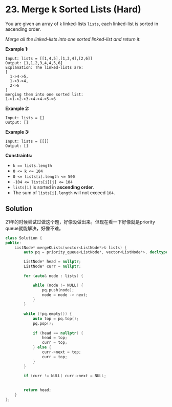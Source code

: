 # 23. Merge k Sorted Lists (Hard)

You are given an array of `k` linked-lists `lists`, each linked-list is sorted in ascending order.

*Merge all the linked-lists into one sorted linked-list and return it.*

 

**Example 1:**

```
Input: lists = [[1,4,5],[1,3,4],[2,6]]
Output: [1,1,2,3,4,4,5,6]
Explanation: The linked-lists are:
[
  1->4->5,
  1->3->4,
  2->6
]
merging them into one sorted list:
1->1->2->3->4->4->5->6
```

**Example 2:**

```
Input: lists = []
Output: []
```

**Example 3:**

```
Input: lists = [[]]
Output: []
```

 

**Constraints:**

- `k == lists.length`
- `0 <= k <= 104`
- `0 <= lists[i].length <= 500`
- `-104 <= lists[i][j] <= 104`
- `lists[i]` is sorted in **ascending order**.
- The sum of `lists[i].length` will not exceed `104`.

## Solution

21年的时候尝试过做这个题，好像没做出来。但现在看一下好像就是priority queue就能解决，好像不难。

```c++
class Solution {
public:
    ListNode* mergeKLists(vector<ListNode*>& lists) {
        auto pq = priority_queue<ListNode*, vector<ListNode*>, decltype([] (ListNode* a, ListNode *b) -> bool {return a->val > b->val;})>();

        ListNode* head = nullptr;
        ListNode* curr = nullptr;
        
        for (auto& node : lists) {

            while (node != NULL) {
                pq.push(node);
                node = node -> next;
            }
        }
        
        while (!pq.empty()) {
            auto top = pq.top();
            pq.pop();
            
            if (head == nullptr) {
                head = top;
                curr = top;
            } else {
                curr->next = top;
                curr = top;
            }
        }

        if (curr != NULL) curr->next = NULL;
        
        
        return head;
    }
};
```

